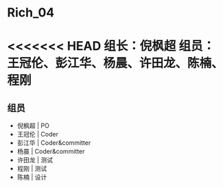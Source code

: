 # Rich_04
<<<<<<< HEAD
组长：倪枫超
组员：王冠伦、彭江华、杨晨、许田龙、陈楠、程刚
=======
## 组员
 - 倪枫超 | PO
 - 王冠伦 | Coder
 - 彭江华 | Coder&committer
 - 杨晨   | Coder&committer
 - 许田龙 | 测试 
 - 程刚   | 测试
 - 陈楠   | 设计


